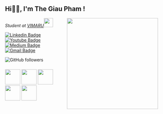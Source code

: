 <h2>Hi🙏🏻, I'm The Giau Pham !</h2>
<p>
<img align='right' src="https://media.giphy.com/media/UAUtB4Oi9U4EM/giphy.gif" width="300">
<em>Student at <a href="http://vimaru.edu.vn">VIMARU</a><img src="https://media.giphy.com/media/WUlplcMpOCEmTGBtBW/giphy.gif" width="30"> 
</em>
</p>


[![Linkedin Badge](https://img.shields.io/badge/-jpeace08-blue?style=flat-square&logo=Linkedin&logoColor=white&link=https://www.linkedin.com/in/giauphamthe08/)](https://www.linkedin.com/in/pham-the-giau-301a731bb/)
[![Youtube Badge](https://img.shields.io/badge/-jpeace08-darkred?style=flat-square&logo=youtube&logoColor=white&link=https://www.youtube.com/channel/UCZlXqy3TLbGWceO8ZARR4TQ)](https://www.youtube.com/channel/UCZlXqy3TLbGWceO8ZARR4TQ)
[![Medium Badge](https://img.shields.io/badge/-@phamgiau2024-03a57a?style=flat-square&labelColor=000000&logo=Medium&link=https://medium.com/@phamgiau2024)](https://medium.com/@phamgiau2024)
[![Gmail Badge](https://img.shields.io/badge/-phamgiau2024@gmail.com-c14438?style=flat-square&logo=Gmail&logoColor=white&link=mailto:phamgiau2024@gmail.com)](mailto:phamgiau2024@gmail.com)

![GitHub followers](https://img.shields.io/github/followers/jpeace08?label=Follow&style=social)

###

<img src="https://media.giphy.com/media/12oufCB0MyZ1Go/giphy.gif" width="50"></h2>
<img src="https://media.giphy.com/media/12oufCB0MyZ1Go/giphy.gif" width="50"></h2>
<img src="https://media.giphy.com/media/12oufCB0MyZ1Go/giphy.gif" width="50"></h2>
<img src="https://media.giphy.com/media/12oufCB0MyZ1Go/giphy.gif" width="50"></h2>
<img src="https://media.giphy.com/media/12oufCB0MyZ1Go/giphy.gif" width="50"></h2>


